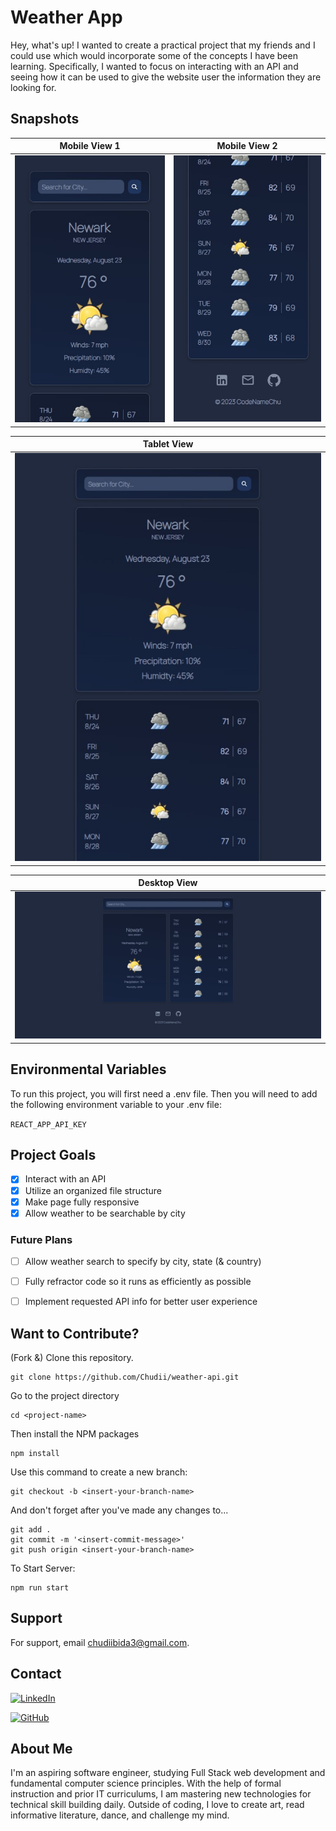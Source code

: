 # Weather App

Hey, what's up! I wanted to create a practical project that my friends and I could use which would incorporate some of the concepts I have been learning. Specifically, I wanted to focus on interacting with an API and seeing how it can be used to give the website user the information they are looking for.

## Snapshots

| Mobile View 1 | Mobile View 2 |
|-------------|-------------|
|![Mobile View 1](src/assets/screenshots/mobile-view-1.jpg)|![Mobile View 2](src/assets/screenshots/mobile-view-2.jpg)|

| Tablet View |
|-------------|
| ![Tablet View](src/assets/screenshots/ipad-view.jpg) |

| Desktop View |
|--------------|
|![Desktop View](src/assets/screenshots/desktop-view.jpg)|

## Environmental Variables

To run this project, you will first need a .env file. Then you will need to add the following environment variable to your .env file:

`REACT_APP_API_KEY`

## Project Goals

- [x] Interact with an API
- [x] Utilize an organized file structure
- [x] Make page fully responsive
- [x] Allow weather to be searchable by city

### Future Plans

- [ ] Allow weather search to specify by city, state (& country)
- [ ] Fully refractor code so it runs as efficiently as possible
- [ ] Implement requested API info for better user experience


## Want to Contribute? 

(Fork &) Clone this repository.

```
git clone https://github.com/Chudii/weather-api.git
```
Go to the project directory
```
cd <project-name>
```
Then install the NPM packages
```
npm install
```
Use this command to create a new branch:
```
git checkout -b <insert-your-branch-name>
```
And don't forget after you've made any changes to...
```
git add .
git commit -m '<insert-commit-message>'
git push origin <insert-your-branch-name>
```
To Start Server:
```
npm run start
```

## Support

For support, email [chudiibida3@gmail.com](mailto:chudiibida3@gmail.com).

## Contact

[![LinkedIn](https://img.shields.io/badge/linkedin-0A66C2?style=for-the-badge&logo=linkedin&logoColor=white)](https://www.linkedin.com/in/chudi-ibida/)

[![GitHub](https://img.shields.io/badge/github-181717?style=for-the-badge&logo=github&logoColor=white)](https://github.com/Chudii)

## About Me

I'm an aspiring software engineer, studying Full Stack web development and fundamental computer science principles. With the help of formal instruction and prior IT curriculums, I am mastering new technologies for technical skill building daily. Outside of coding, I love to create art, read informative literature, dance, and challenge my mind. 